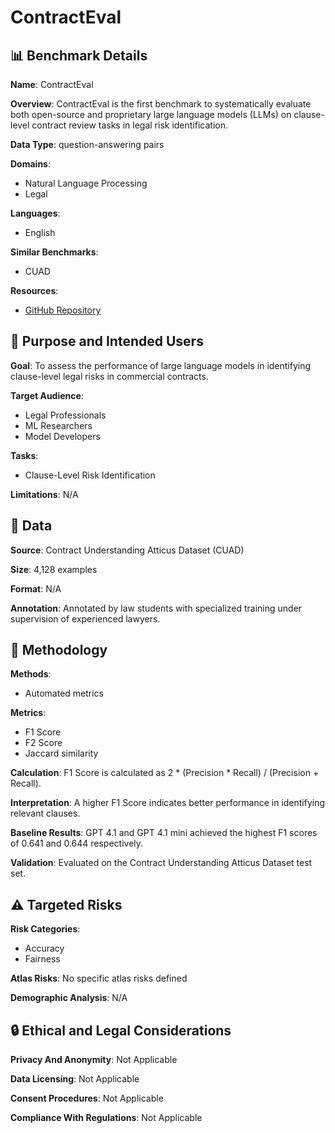# ContractEval

## 📊 Benchmark Details

**Name**: ContractEval

**Overview**: ContractEval is the first benchmark to systematically evaluate both open-source and proprietary large language models (LLMs) on clause-level contract review tasks in legal risk identification.

**Data Type**: question-answering pairs

**Domains**:
- Natural Language Processing
- Legal

**Languages**:
- English

**Similar Benchmarks**:
- CUAD

**Resources**:
- [GitHub Repository](https://github.com/olivialiu121/ContractEval)

## 🎯 Purpose and Intended Users

**Goal**: To assess the performance of large language models in identifying clause-level legal risks in commercial contracts.

**Target Audience**:
- Legal Professionals
- ML Researchers
- Model Developers

**Tasks**:
- Clause-Level Risk Identification

**Limitations**: N/A

## 💾 Data

**Source**: Contract Understanding Atticus Dataset (CUAD)

**Size**: 4,128 examples

**Format**: N/A

**Annotation**: Annotated by law students with specialized training under supervision of experienced lawyers.

## 🔬 Methodology

**Methods**:
- Automated metrics

**Metrics**:
- F1 Score
- F2 Score
- Jaccard similarity

**Calculation**: F1 Score is calculated as 2 * (Precision * Recall) / (Precision + Recall).

**Interpretation**: A higher F1 Score indicates better performance in identifying relevant clauses.

**Baseline Results**: GPT 4.1 and GPT 4.1 mini achieved the highest F1 scores of 0.641 and 0.644 respectively.

**Validation**: Evaluated on the Contract Understanding Atticus Dataset test set.

## ⚠️ Targeted Risks

**Risk Categories**:
- Accuracy
- Fairness

**Atlas Risks**:
No specific atlas risks defined

**Demographic Analysis**: N/A

## 🔒 Ethical and Legal Considerations

**Privacy And Anonymity**: Not Applicable

**Data Licensing**: Not Applicable

**Consent Procedures**: Not Applicable

**Compliance With Regulations**: Not Applicable
